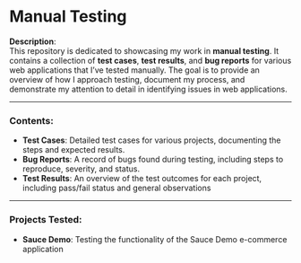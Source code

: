 # Manual Testing

**Description**:  
This repository is dedicated to showcasing my work in **manual testing**. It contains a collection of **test cases**, **test results**, and **bug reports** for various web applications that I’ve tested manually. The goal is to provide an overview of how I approach testing, document my process, and demonstrate my attention to detail in identifying issues in web applications.

---

### **Contents**:
- **Test Cases**: Detailed test cases for various projects, documenting the steps and expected results.
- **Bug Reports**: A record of bugs found during testing, including steps to reproduce, severity, and status.
- **Test Results**: An overview of the test outcomes for each project, including pass/fail status and general observations
---

### **Projects Tested**:
- **Sauce Demo**: Testing the functionality of the Sauce Demo e-commerce application



